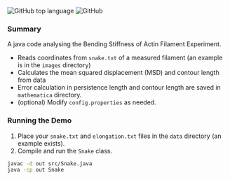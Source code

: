 ![GitHub top language](https://img.shields.io/github/languages/top/Ramy-Badr-Ahmed/bendingStiffness?cacheSeconds=1)
![GitHub](https://img.shields.io/github/license/Ramy-Badr-Ahmed/bendingStiffness)

### Summary

A java code analysing the Bending Stiffness of Actin Filament Experiment.

- Reads coordinates from `snake.txt` of a measured filament (an example is in the `images` directory)
- Calculates the mean squared displacement (MSD) and contour length from data
- Error calculation in persistence length and contour length are saved in `mathematica` directory.
- (optional) Modify `config.properties` as needed.

### Running the Demo

1. Place your `snake.txt` and `elongation.txt` files in the `data` directory (an example exists).
2. Compile and run the `Snake` class.

```sh
javac -d out src/Snake.java
java -cp out Snake

